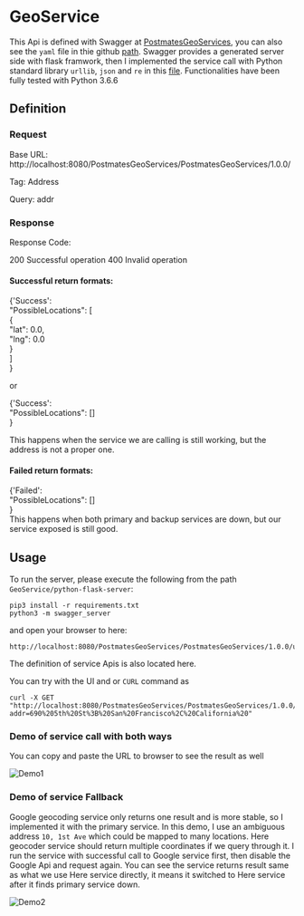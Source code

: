 # GeoService

This Api is defined with Swagger at [PostmatesGeoServices](https://app.swaggerhub.com/apis/PostmatesGeoServices/PostmatesGeoServices/1.0.0), you can also see the `yaml` file in thie github [path](https://github.com/postmateschallenge/GeoService/blob/master/swagger.yaml). Swagger provides a generated server side with flask framwork, then I implemented the service call with Python standard library `urllib`, `json` and `re` in this [file](https://github.com/postmateschallenge/GeoService/blob/master/python-flask-server/swagger_server/controllers/address_controller.py). Functionalities have been fully tested with Python 3.6.6

## Definition 

### Request
Base URL: http://localhost:8080/PostmatesGeoServices/PostmatesGeoServices/1.0.0/

Tag: Address

Query: addr

### Response
Response Code:

200 Successful operation
400 Invalid operation

#### Successful return formats:


{'Success':  
    "PossibleLocations": [  
        {  
        "lat": 0.0,  
        "lng": 0.0  
      }  
    ]  
}  
  
or   
  
{'Success':   
    "PossibleLocations": []   
}   

This happens when the service we are calling is still working, but the address is not a proper one.

#### Failed return formats:

{'Failed':  
    "PossibleLocations": []  
}  
This happens when both primary and backup services are down, but our service exposed is still good. 

## Usage
To run the server, please execute the following from the path `GeoService/python-flask-server`:

```
pip3 install -r requirements.txt
python3 -m swagger_server
```

and open your browser to here:

```
http://localhost:8080/PostmatesGeoServices/PostmatesGeoServices/1.0.0/ui/
```
The definition of service Apis is also located here.

You can try with the UI and or `CURL` command as 

```
curl -X GET "http://localhost:8080/PostmatesGeoServices/PostmatesGeoServices/1.0.0/Address?addr=690%205th%20St%3B%20San%20Francisco%2C%20California%20" 
```

### Demo of service call with both ways

You can copy and paste the URL to browser to see the result as well

![Demo1](http://g.recordit.co/KNqC9cNr4i.gif)

### Demo of service Fallback

Google geocoding service only returns one result and is more stable, so I implemented it with the primary service. In this demo, I use an ambiguous address `10, 1st Ave` which could be mapped to many locations. Here geocoder service should return multiple coordinates if we query through it. I run the service with successful call to Google service first, then disable the Google Api and request again. You can see the service returns result same as what we use Here service directly, it means it switched to Here service after it finds primary service down. 

![Demo2](http://g.recordit.co/PNnviSj49q.gif)

